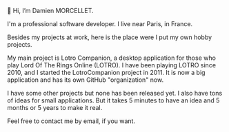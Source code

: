 👋 Hi, I’m Damien MORCELLET.

I'm a professional software developer. I live near Paris, in France.

Besides my projects at work, here is the place were I put my own hobby projects.

My main project is Lotro Companion, a desktop application for those who play Lord Of The Rings Online (LOTRO).
I have been playing LOTRO since 2010, and I started the LotroCompanion project in 2011. It is now a big application and has its own GitHub "organization" now.

I have some other projects but none has been released yet. I also have tons of ideas for small applications. But it takes 5 minutes to have an idea and 5 months or 5 years to make it real.

Feel free to contact me by email, if you want.

<!---
dmorcellet/dmorcellet is a ✨ special ✨ repository because its `README.md` (this file) appears on your GitHub profile.
You can click the Preview link to take a look at your changes.
--->
